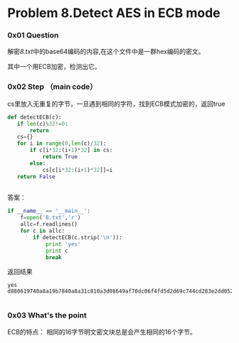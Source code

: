 # Problem 8<id>.Detect AES in ECB mode

### 0x01 Question
解密*8.txt*中的base64编码的内容,在这个文件中是一群hex编码的密文。

其中一个用ECB加密，检测出它。

### 0x02 Step （main code）
cs里放入无重复的字节，一旦遇到相同的字符，找到ECB模式加密的，返回true
 ```python
def detectECB(c):
    if len(c)%32!=0:
        return
    cs={}
    for i in range(0,len(c)/32):
        if c[i*32:(i+1)*32] in cs:
            return True
        else:
            cs[c[i*32:(i+1)*32]]=i
    return False
    
 ```
答案：

```python
if __name__ == '__main__':
    f=open('8.txt','r')
    allc=f.readlines()
    for c in allc:
        if detectECB(c.strip('\n')):
            print 'yes'
            print c
            break
```
返回结果
```
yes
d880619740a8a19b7840a8a31c810a3d08649af70dc06f4fd5d2d69c744cd283e2dd052f6b641dbf9d11b0348542bb5708649af70dc06f4fd5d2d69c744cd2839475c9dfdbc1d46597949d9c7e82bf5a08649af70dc06f4fd5d2d69c744cd28397a93eab8d6aecd566489154789a6b0308649af70dc06f4fd5d2d69c744cd283d403180c98c8f6db1f2a3f9c4040deb0ab51b29933f2c123c58386b06fba186a
            
 ```
 
### 0x03 What's the point
ECB的特点：
相同的16字节明文密文块总是会产生相同的16个字节。
 
 
